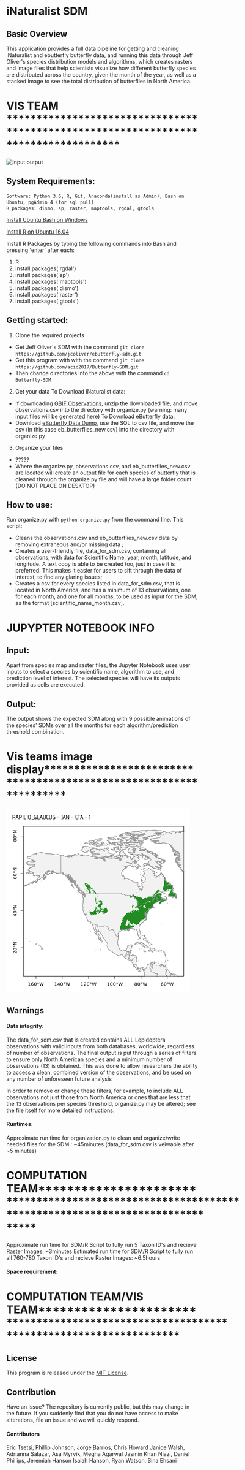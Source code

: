 # iNaturalist SDM

## Basic Overview

This application provides a full data pipeline for getting and cleaning iNaturalist and ebutterfly butterfly data, and running this data through Jeff Oliver's species distribution models and algorithms, which creates rasters and image files that help scientists visualize how different butterfly species are distributed across the country, given the month of the year, as well as a stacked image to see the total distribution of butterflies in North America.

# VIS TEAM ***********************************************************************************
![input output](https://github.com/ckhoward/iNat-SDM/blob/master/imgs/inputoutput.jpg?raw=true "Input to output")

## System Requirements:
    Software: Python 3.6, R, Git, Anaconda(install as Admin), Bash on Ubuntu, pgAdmin 4 (for sql pull)
    R packages: dismo, sp, raster, maptools, rgdal, gtools

[Install Ubuntu Bash on Windows](https://msdn.microsoft.com/en-us/commandline/wsl/install-win10)

[Install R on Ubuntu 16.04](https://www.digitalocean.com/community/tutorials/how-to-install-r-on-ubuntu-16-04-2)

Install R Packages by typing the following commands into Bash and pressing 'enter' after each:
1. R
2. install.packages('rgdal')
3. install packages('sp')
4. install.packages('maptools')
5. install.packages('dismo')
6. install.packages('raster')
7. install.packages('gtools')
    



## Getting started:

1. Clone the required projects
 * Get Jeff Oliver's SDM with the command ```git clone https://github.com/jcoliver/ebutterfly-sdm.git```
 * Get this program with with the command ```git clone https://github.com/acic2017/Butterfly-SDM.git```
 * Then change directories into the above with the command ```cd Butterfly-SDM```

2. Get your data
To Download iNaturalist data:
 * If downloading [GBIF Observations](http://www.inaturalist.org/observations/gbif-observations-dwca.zip), unzip the downloaded file, and move observations.csv into the directory with organize.py (warning: many input files will be generated here)
To Download eButterfly data:
* Download [eButterfly Data Dump](https://de.cyverse.org/dl/d/BA2D5507-1F85-4A75-8F11-5B537E44A2D9/ebutterfly-acic.sql), use the SQL to csv file, and move the csv (in this case eb_butterflies_new.csv) into the directory with organize.py 

3. Organize your files
 * ?????
 * Where the organize.py, observations.csv, and eb_butterflies_new.csv are located will create an output file for each species of butterfly that is cleaned through the organize.py file and will have a large folder count (DO NOT PLACE ON DESKTOP)


## How to use:
Run organize.py with ```python organize.py``` from the command line. This script:
 * Cleans the observations.csv and eb_butterflies_new.csv data by removing extraneous and/or missing data ;
 * Creates a user-friendly file, data_for_sdm.csv, containing all observations, with data for Scientific Name, year, month, latitude, and longitude. A text copy is able to be created too, just in case it is preferred. This makes it easier for users to sift through the data of interest, to find any glaring issues;
 * Creates a csv for every species listed in data_for_sdm.csv, that is located in North America, and has a minimum of 13 observations, one for each month, and one for all months, to be used as input for the SDM, as the format [scientific_name_month.csv].


# JUPYPTER NOTEBOOK INFO


## Input:

Apart from species map and raster files, the Jupyter Notebook uses user inputs to select a species by scientific name, algorithm to use, and prediction level of interest. The selected species will have its outputs provided as cells are executed.

## Output:

The output shows the expected SDM along with 9 possible animations of the species' SDMs over all the months for each algorithm/prediction threshold combination.

# Vis teams image display*******************************************************************
![Species Distributions](https://github.com/acic2017/Butterfly-SDM/blob/master/gifs/Papilio_glaucus-CTA-1.gif?raw=true "January through December and All")



## Warnings

#### Data integrity:

The data_for_sdm.csv that is created contains ALL Lepidoptera observations with valid inputs from both databases, worldwide, regardless of number of observations. The final output is put through a series of filters to ensure only North American species and a minimum number of observations (13) is obtained. This was done to allow researchers the ability to access a clean, combined version of the observations, and be used on any number of unforeseen future analysis

In order to remove or change these filters, for example, to include ALL observations not just those from North America or ones that are less that the 13 observations per species threshold, organize.py may be altered; see the file itself for more detailed instructions.

#### Runtimes:

Approximate run time for organization.py to clean and organize/write needed files for the SDM : ~45minutes (data_for_sdm.csv is veiwable after ~5 minutes)

# COMPUTATION TEAM***************************************************************************************************
Approximate run time for SDM/R Script to fully run 5 Taxon ID's and recieve Raster Images: ~3minutes
Estimated run time for SDM/R Script to fully run all 760-780 Taxon ID's and recieve Raster Images: ~6.5hours


#### Space requirement:

# COMPUTATION TEAM/VIS TEAM****************************************************************************************


## License

This program is released under the [MIT License](https://opensource.org/licenses/MIT).

## Contribution

Have an issue? The repository is currently public, but this may change in the future. If you suddenly find that you do not have access to make alterations, file an issue and we will quickly respond. 


 
#### Contributors


Eric Tsetsi, Phillip Johnson, Jorge Barrios, Chris Howard
Janice Walsh, Adrianna Salazar, Asa Myrvik, Megha Agarwal
Jasmin Khan Niazi, Daniel Phillips, Jeremiah Hanson
Isaiah Hanson, Ryan Watson, Sina Ehsani
 
 







